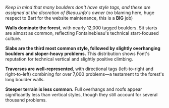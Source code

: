 _Keep in mind that many boulders don't have style tags, and these are assigned at the discretion of Bleau.info's owner_ (no blaming here, huge respect to Bart for the website maintenance, this is a **BIG** job)

**Walls dominate the forest**, with nearly 12,000 tagged boulders. Sit starts are almost as common, reflecting Fontainebleau's technical start-focused culture.

**Slabs are the third most common style, followed by slightly overhanging boulders and sloper-heavy problems.** This distribution shows Font's reputation for technical vertical and slightly positive climbing.

**Traverses are well-represented**, with directional tags (left-to-right and right-to-left) combining for over 7,000 problems—a testament to the forest's long boulder walls.

**Steeper terrain is less common.** Full overhangs and roofs appear significantly less than vertical styles, though they still account for several thousand problems.